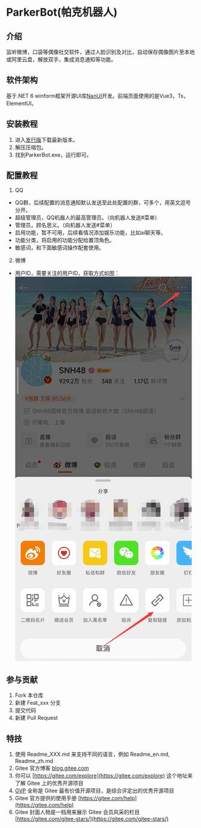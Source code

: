 # ParkerBot(帕克机器人)

## 介绍
监听微博，口袋等偶像社交软件，通过人脸识别及对比，自动保存偶像图片至本地或阿里云盘，解放双手，集成消息通知等功能。

## 软件架构
基于.NET 6 winform框架开源UI库[NanUI](https://gitee.com/dotnetchina/NanUI)开发。前端页面使用的是Vue3，Ts，ElementUI。

## 安装教程

1.  进入[发行版](https://gitee.com/jaffoo/ParkerBotV2/releases)下载最新版本。
2.  解压压缩包。
3.  找到ParkerBot.exe，运行即可。

## 配置教程

1.  QQ
- QQ群，后续配置的消息通知默认发送至此处配置的群，可多个，用英文逗号分开。
- 超级管理员，QQ机器人的最高管理员。（向机器人发送#菜单）
- 管理员，顾名思义。（向机器人发送#菜单）
- 启用功能，暂不可用，后续看情况添加娱乐功能，比如ai聊天等。
- 功能分类，将启用的功能分配给置顶角色。
- 敏感词，和下面敏感词操作配套使用。
2.  微博
- 用户ID，需要关注的用户ID，获取方式如图：
![输入图片说明](imagesimage.png)
## 参与贡献

1.  Fork 本仓库
2.  新建 Feat_xxx 分支
3.  提交代码
4.  新建 Pull Request


## 特技

1.  使用 Readme\_XXX.md 来支持不同的语言，例如 Readme\_en.md, Readme\_zh.md
2.  Gitee 官方博客 [blog.gitee.com](https://blog.gitee.com)
3.  你可以 [https://gitee.com/explore](https://gitee.com/explore) 这个地址来了解 Gitee 上的优秀开源项目
4.  [GVP](https://gitee.com/gvp) 全称是 Gitee 最有价值开源项目，是综合评定出的优秀开源项目
5.  Gitee 官方提供的使用手册 [https://gitee.com/help](https://gitee.com/help)
6.  Gitee 封面人物是一档用来展示 Gitee 会员风采的栏目 [https://gitee.com/gitee-stars/](https://gitee.com/gitee-stars/)
